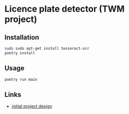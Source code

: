 # Licence plate detector (TWM project)

## Installation

```sh
sudo sudo apt-get install tesseract-ocr
poetry install
```

## Usage

```sh
poetry run main
```

## Links

* [initial project design](https://docs.google.com/document/d/1YjWZU4PXFFsZCl_nEMdrvPJGKiclur0Yz7y5v2p3vmk)

